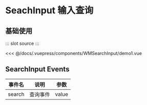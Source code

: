 # SeachInput 输入查询

## 基础使用

<Demo-index>
::: slot source
<WMSearchInput-demo1></WMSearchInput-demo1>
:::

<<< @/docs/.vuepress/components/WMSearchInput/demo1.vue

</Demo-index>

## SearchInput Events

| 事件名 | 说明     | 参数  |
| ------ | -------- | ----- |
| search | 查询事件 | value |
